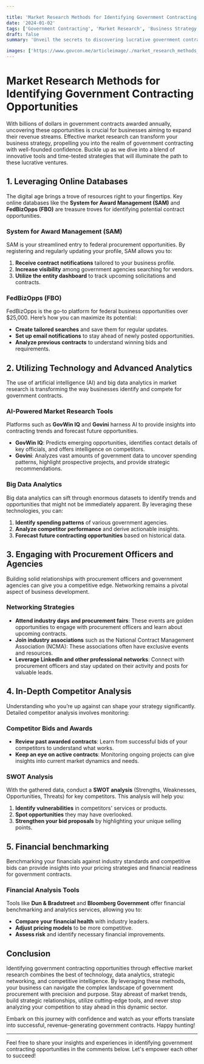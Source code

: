 ```yaml
---

title: 'Market Research Methods for Identifying Government Contracting Opportunities'
date: '2024-01-02'
tags: ['Government Contracting', 'Market Research', 'Business Strategy']
draft: false
summary: 'Unveil the secrets to discovering lucrative government contracts through advanced market research techniques. From data mining to leveraging technological tools, explore the methods that will put your business ahead of the competition.'

images: ['https://www.govcon.me/articleimage/./market_research_methods_for_identifying_government_contracting_opportunities.webp']
---
```


# Market Research Methods for Identifying Government Contracting Opportunities

With billions of dollars in government contracts awarded annually, uncovering these opportunities is crucial for businesses aiming to expand their revenue streams. Effective market research can transform your business strategy, propelling you into the realm of government contracting with well-founded confidence. Buckle up as we dive into a blend of innovative tools and time-tested strategies that will illuminate the path to these lucrative ventures.

## 1. Leveraging Online Databases

The digital age brings a trove of resources right to your fingertips. Key online databases like the **System for Award Management (SAM)** and **FedBizOpps (FBO)** are treasure troves for identifying potential contract opportunities.

### System for Award Management (SAM)

SAM is your streamlined entry to federal procurement opportunities. By registering and regularly updating your profile, SAM allows you to:

1. **Receive contract notifications** tailored to your business profile.
2. **Increase visibility** among government agencies searching for vendors.
3. **Utilize the entity dashboard** to track upcoming solicitations and contracts.

### FedBizOpps (FBO)

FedBizOpps is the go-to platform for federal business opportunities over $25,000. Here’s how you can maximize its potential:

- **Create tailored searches** and save them for regular updates.
- **Set up email notifications** to stay ahead of newly posted opportunities.
- **Analyze previous contracts** to understand winning bids and requirements.

## 2. Utilizing Technology and Advanced Analytics

The use of artificial intelligence (AI) and big data analytics in market research is transforming the way businesses identify and compete for government contracts.

### AI-Powered Market Research Tools

Platforms such as **GovWin IQ** and **Govini** harness AI to provide insights into contracting trends and forecast future opportunities.

- **GovWin IQ**: Predicts emerging opportunities, identifies contact details of key officials, and offers intelligence on competitors.
- **Govini**: Analyzes vast amounts of government data to uncover spending patterns, highlight prospective projects, and provide strategic recommendations.

### Big Data Analytics

Big data analytics can sift through enormous datasets to identify trends and opportunities that might not be immediately apparent. By leveraging these technologies, you can:

1. **Identify spending patterns** of various government agencies.
2. **Analyze competitor performance** and derive actionable insights.
3. **Forecast future contracting opportunities** based on historical data.

## 3. Engaging with Procurement Officers and Agencies

Building solid relationships with procurement officers and government agencies can give you a competitive edge. Networking remains a pivotal aspect of business development.

### Networking Strategies

- **Attend industry days and procurement fairs**: These events are golden opportunities to engage with procurement officers and learn about upcoming contracts.
- **Join industry associations** such as the National Contract Management Association (NCMA): These associations often have exclusive events and resources.
- **Leverage LinkedIn and other professional networks**: Connect with procurement officers and stay updated on their activity and posts for valuable leads.

## 4. In-Depth Competitor Analysis

Understanding who you’re up against can shape your strategy significantly. Detailed competitor analysis involves monitoring:

### Competitor Bids and Awards

- **Review past awarded contracts**: Learn from successful bids of your competitors to understand what works.
- **Keep an eye on active contracts**: Monitoring ongoing projects can give insights into current market dynamics and needs.

### SWOT Analysis

With the gathered data, conduct a **SWOT analysis** (Strengths, Weaknesses, Opportunities, Threats) for key competitors. This analysis will help you:

1. **Identify vulnerabilities** in competitors' services or products.
2. **Spot opportunities** they may have overlooked.
3. **Strengthen your bid proposals** by highlighting your unique selling points.

## 5. Financial benchmarking

Benchmarking your financials against industry standards and competitive bids can provide insights into your pricing strategies and financial readiness for government contracts.

### Financial Analysis Tools

Tools like **Dun & Bradstreet** and **Bloomberg Government** offer financial benchmarking and analytics services, allowing you to:

- **Compare your financial health** with industry leaders.
- **Adjust pricing models** to be more competitive.
- **Assess risk** and identify necessary financial improvements.

## Conclusion

Identifying government contracting opportunities through effective market research combines the best of technology, data analytics, strategic networking, and competitive intelligence. By leveraging these methods, your business can navigate the complex landscape of government procurement with precision and purpose. Stay abreast of market trends, build strategic relationships, utilize cutting-edge tools, and never stop analyzing your competition to stay ahead in this dynamic sector.

Embark on this journey with confidence and watch as your efforts translate into successful, revenue-generating government contracts. Happy hunting!

---

Feel free to share your insights and experiences in identifying government contracting opportunities in the comments below. Let's empower each other to succeed!